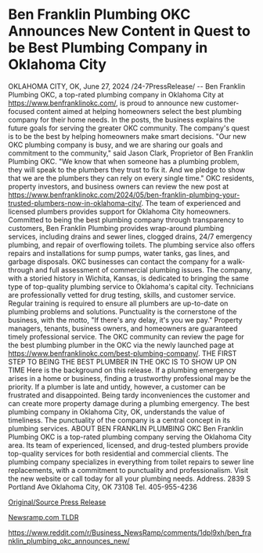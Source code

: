 # Ben Franklin Plumbing OKC Announces New Content in Quest to be Best Plumbing Company in Oklahoma City

OKLAHOMA CITY, OK, June 27, 2024 /24-7PressRelease/ -- Ben Franklin Plumbing OKC, a top-rated plumbing company in Oklahoma City at https://www.benfranklinokc.com/, is proud to announce new customer-focused content aimed at helping homeowners select the best plumbing company for their home needs. In the posts, the business explains the future goals for serving the greater OKC community. The company's quest is to be the best by helping homeowners make smart decisions.   "Our new OKC plumbing company is busy, and we are sharing our goals and commitment to the community," said Jason Clark, Proprietor of Ben Franklin Plumbing OKC. "We know that when someone has a plumbing problem, they will speak to the plumbers they trust to fix it. And we pledge to show that we are the plumbers they can rely on every single time."  OKC residents, property investors, and business owners can review the new post at https://www.benfranklinokc.com/2024/05/ben-franklin-plumbing-your-trusted-plumbers-now-in-oklahoma-city/. The team of experienced and licensed plumbers provides support for Oklahoma City homeowners. Committed to being the best plumbing company through transparency to customers, Ben Franklin Plumbing provides wrap-around plumbing services, including drains and sewer lines, clogged drains, 24/7 emergency plumbing, and repair of overflowing toilets. The plumbing service also offers repairs and installations for sump pumps, water tanks, gas lines, and garbage disposals. OKC businesses can contact the company for a walk-through and full assessment of commercial plumbing issues.  The company, with a storied history in Wichita, Kansas, is dedicated to bringing the same type of top-quality plumbing service to Oklahoma's capital city. Technicians are professionally vetted for drug testing, skills, and customer service. Regular training is required to ensure all plumbers are up-to-date on plumbing problems and solutions. Punctuality is the cornerstone of the business, with the motto, "If there's any delay, it's you we pay." Property managers, tenants, business owners, and homeowners are guaranteed timely professional service. The OKC community can review the page for the best plumbing plumber in the OKC via the newly launched page at https://www.benfranklinokc.com/best-plumbing-company/.  THE FIRST STEP TO BEING THE BEST PLUMBER IN THE OKC IS TO SHOW UP ON TIME  Here is the background on this release. If a plumbing emergency arises in a home or business, finding a trustworthy professional may be the priority. If a plumber is late and untidy, however, a customer can be frustrated and disappointed. Being tardy inconveniences the customer and can create more property damage during a plumbing emergency. The best plumbing company in Oklahoma City, OK, understands the value of timeliness. The punctuality of the company is a central concept in its plumbing services.  ABOUT BEN FRANKLIN PLUMBING OKC  Ben Franklin Plumbing OKC is a top-rated plumbing company serving the Oklahoma City area. Its team of experienced, licensed, and drug-tested plumbers provide top-quality services for both residential and commercial clients. The plumbing company specializes in everything from toilet repairs to sewer line replacements, with a commitment to punctuality and professionalism. Visit the new website or call today for all your plumbing needs.  Address. 2839 S Portland Ave Oklahoma City, OK 73108 Tel. 405-955-4236 

[Original/Source Press Release](https://www.24-7pressrelease.com/press-release/512077/ben-franklin-plumbing-okc-announces-new-content-in-quest-to-be-best-plumbing-company-in-oklahoma-city)
                    

[Newsramp.com TLDR](None) 

https://www.reddit.com/r/Business_NewsRamp/comments/1dpl9xh/ben_franklin_plumbing_okc_announces_new/